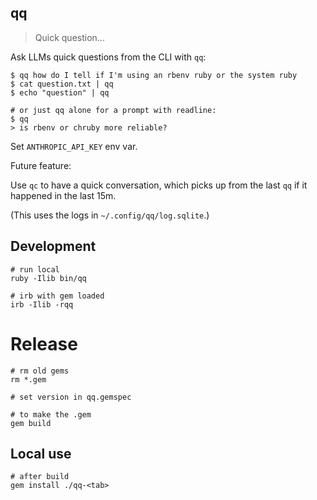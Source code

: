 ## qq

> Quick question...

Ask LLMs quick questions from the CLI with `qq`:

    $ qq how do I tell if I'm using an rbenv ruby or the system ruby
    $ cat question.txt | qq
    $ echo "question" | qq
    
    # or just qq alone for a prompt with readline:
    $ qq
    > is rbenv or chruby more reliable?

Set `ANTHROPIC_API_KEY` env var.

Future feature:

Use `qc` to have a quick conversation, which picks up from the last `qq` if it
happened in the last 15m.

(This uses the logs in `~/.config/qq/log.sqlite`.)


## Development

    # run local
    ruby -Ilib bin/qq

    # irb with gem loaded
    irb -Ilib -rqq


# Release

    # rm old gems
    rm *.gem

    # set version in qq.gemspec

    # to make the .gem
    gem build


## Local use

    # after build
    gem install ./qq-<tab>

